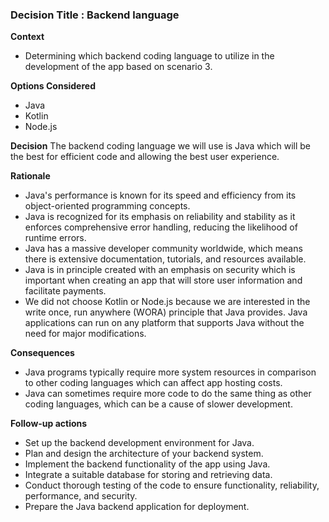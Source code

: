  ### Decision Title : Backend language

**Context**
- Determining which backend coding language to utilize in the development of the app based on scenario 3.

**Options Considered**
- Java
- Kotlin
- Node.js

**Decision**
The backend coding language we will use is Java which will be the best for efficient code and allowing the best user experience.

**Rationale**
- Java's performance is known for its speed and efficiency from its object-oriented programming concepts.
- Java is recognized for its emphasis on reliability and stability as it enforces comprehensive error handling, reducing the likelihood of runtime errors.
- Java has a massive developer community worldwide, which means there is extensive documentation, tutorials, and resources available.
- Java is in principle created with an emphasis on security which is important when creating an app that will store user information and facilitate payments.
- We did not choose Kotlin or Node.js because we are interested in the write once, run anywhere (WORA) principle that Java provides. Java applications can run on any platform that supports Java without the need for major modifications.


**Consequences**
- Java programs typically require more system resources in comparison to other coding languages which can affect app hosting costs.
- Java can sometimes require more code to do the same thing as other coding languages, which can be a cause of slower development.

**Follow-up actions**
- Set up the backend development environment for Java.
- Plan and design the architecture of your backend system.
- Implement the backend functionality of the app using Java.
- Integrate a suitable database for storing and retrieving data.
- Conduct thorough testing of the code to ensure functionality, reliability, performance, and security.
- Prepare the Java backend application for deployment.

